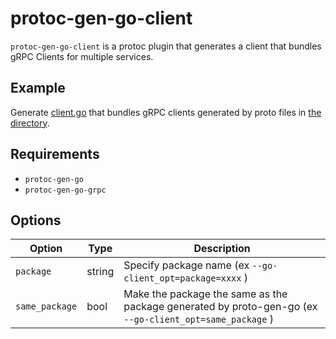 # protoc-gen-go-client

`protoc-gen-go-client` is a protoc plugin that generates a client that bundles gRPC Clients for multiple services.

## Example

Generate [client.go](example/gen/go/myapp/client.go) that bundles gRPC clients generated by proto files in [the directory](example/proto/myapp).

## Requirements

- `protoc-gen-go`
- `protoc-gen-go-grpc`

## Options

| Option | Type | Description |
| --- | --- | --- |
| `package` | string | Specify package name (ex `--go-client_opt=package=xxxx` ) |
| `same_package` | bool | Make the package the same as the package generated by proto-gen-go (ex `--go-client_opt=same_package` ) |
